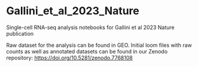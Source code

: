 # Gallini_et_al_2023_Nature

Single-cell RNA-seq analysis notebooks for Gallini et al 2023 Nature publication

Raw dataset for the analysis can be found in GEO.
Initial loom files with raw counts as well as annotated datasets can be found in our Zenodo repository: https://doi.org/10.5281/zenodo.7768108
